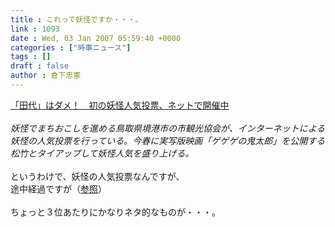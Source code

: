```yaml
---
title : これって妖怪ですか・・・。
link : 1093
date : Wed, 03 Jan 2007 05:59:40 +0000
categories : ["時事ニュース"]
tags : []
draft : false
author : 倉下忠憲
---
```


<A HREF="http://www.iza.ne.jp/news/newsarticle/natnews/topics/33641/" TARGET="_blank">「田代」はダメ！　初の妖怪人気投票、ネットで開催中</A><BR><BR><I>妖怪でまちおこしを進める鳥取県境港市の市観光協会が、インターネットによる妖怪の人気投票を行っている。今春に実写版映画「ゲゲゲの鬼太郎」を公開する松竹とタイアップして妖怪人気を盛り上げる。</I><BR><BR>というわけで、妖怪の人気投票なんですが、<BR>途中経過ですが（<A HREF="http://www.sakaiminato.net/youkai/ranking/" TARGET="_blank">参照</A>）<BR><BR>ちょっと３位あたりにかなりネタ的なものが・・・。<br><br>
